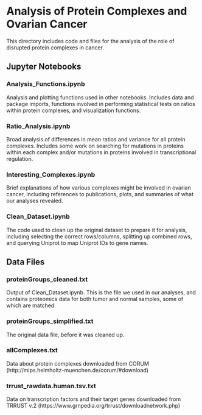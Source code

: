 <h1>Analysis of Protein Complexes and Ovarian Cancer</h1>
This directory includes code and files for the analysis of the role of disrupted protein complexes in cancer.

<h2>Jupyter Notebooks</h2>

<h3>Analysis_Functions.ipynb</h3> Analysis and plotting functions used in other notebooks. Includes data and package
imports, functions involved in performing statistical tests on ratios within protein complexes, and visualization functions.

<h3>Ratio_Analysis.ipynb</h3> Broad analysis of differences in mean ratios and variance for all protein complexes. Includes
some work on searching for mutations in proteins within each complex and/or mutations in proteins involved in transcriptional
regulation.

<h3>Interesting_Complexes.ipynb</h3> Brief explanations of how various complexes might be involved in ovarian cancer,
including references to publications, plots, and summaries of what our analyses revealed.

<h3>Clean_Dataset.ipynb</h3> The code used to clean up the original dataset to prepare it for analysis, including selecting
the correct rows/columns, splitting up combined rows, and querying Uniprot to map Uniprot IDs to gene names.

<h2>Data Files</h2>

<h3>proteinGroups_cleaned.txt</h3> Output of Clean_Dataset.ipynb. This is the file we used in our analyses, and contains
proteomics data for both tumor and normal samples, some of which are matched.

<h3>proteinGroups_simplified.txt</h3> The original data file, before it was cleaned up.

<h3>allComplexes.txt</h3> Data about protein complexes downloaded from CORUM (http://mips.helmholtz-muenchen.de/corum/#download)

<h3>trrust_rawdata.human.tsv.txt</h3> Data on transcription factors and their target genes downloaded from TRRUST v.2 
(https://www.grnpedia.org/trrust/downloadnetwork.php)
